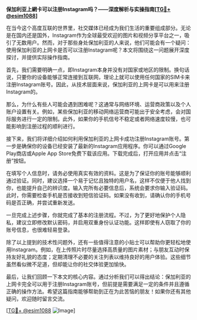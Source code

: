 **保加利亚上網卡可以注册Instagram吗？——深度解析与实操指南[[TG💪+ @esim1088](https://t.me/s/esim1088)]**

在当今这个高度互联的世界里，社交媒体已经成为我们生活的重要组成部分。无论是在国内还是国外，Instagram作为全球最受欢迎的图片和视频分享平台之一，吸引了无数用户。然而，对于那些身处保加利亚的人来说，他们可能会有一个疑问：使用保加利亚的上网卡是否可以注册Instagram呢？本文将围绕这一问题展开深度探讨，并提供实际操作指南。

首先，我们需要明确一点，即Instagram本身并没有对国家或地区的限制。换句话说，只要你的设备能够正常连接到互联网，理论上就可以使用任何国家的SIM卡来注册Instagram账号。因此，从技术层面来说，保加利亚的上网卡是可以用来注册Instagram的。

那么，为什么有些人可能会遇到困难呢？这通常与网络环境、运营商政策以及个人账户设置有关。例如，某些保加利亚的移动网络运营商可能出于安全考虑，会对国际服务进行一定的限制。此外，如果你的手机信号不稳定或者网络速度较慢，也可能影响到注册过程的顺利进行。

接下来，我们将详细介绍如何利用保加利亚的上网卡成功注册Instagram账号。第一步是确保你的设备已经安装了最新的Instagram应用程序。你可以通过Google Play商店或Apple App Store免费下载该应用。下载完成后，打开应用并点击“注册”按钮。

在填写个人信息时，请务必使用真实有效的资料。这是为了保证你的账号能够顺利通过验证。同时，建议选择一个易于记忆且独特的用户名，这样不仅便于他人找到你，也能提升自己的辨识度。输入完所有必要信息后，系统会要求你输入验证码。此时，你需要检查手机是否接收到短信验证码。如果没有收到，请确认你的手机号码是否正确，并尝试重新发送。

一旦完成上述步骤，你就完成了基本的注册流程。不过，为了更好地保护个人隐私，建议立即修改默认密码，并启用双重身份认证功能。这样即使有人窃取了你的账号信息，也很难轻易登录。

除了以上提到的技术性问题外，还有一些值得注意的小贴士可以帮助你更轻松地使用Instagram。例如，在上传照片时尽量选择高质量的图片素材；与朋友互动时保持友好礼貌的态度；定期清理不必要的关注列表以维持良好的用户体验。这些细节虽然看似微不足道，但却能让你的社交体验更加愉快。

最后，让我们回顾一下本文的核心内容。通过分析我们可以得出结论：保加利亚的上网卡完全可以用于注册Instagram账号，但前提是需要满足一定的条件并且遵循正确的操作方法。希望这篇指南能够帮助到正在为此苦恼的朋友！如果你还有其他疑问，欢迎随时留言交流。

[[TG💪+ @esim1088](https://t.me/s/esim1088) ![Image](https://i.postimg.cc/4NQfJmqS/Snipaste-2025-05-13-00-14-12.png)]